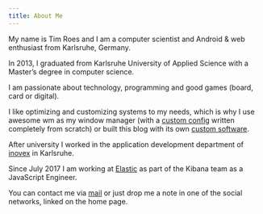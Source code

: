 ```yaml
---
title: About Me
---
```


My name is Tim Roes and I am a computer scientist and Android & web enthusiast from Karlsruhe, Germany.

In 2013, I graduated from Karlsruhe University of Applied Science with a Master’s degree in computer science.

I am passionate about technology, programming and good games (board, card or digital).

I like optimizing and customizing systems to my needs, which is why I use awesome wm as my window
manager (with a [custom config](https://github.com/timroes/awesome-config) written completely
from scratch) or built this blog with its own
[custom software](https://github.com/timroes/www.timroes.de).

After university I worked in the application development department of [inovex](http://www.inovex.de/?utm_source=Tim%20Roes&utm_medium=referral&utm_campaign=Tim%20Roes_About%20Me)
in Karlsruhe.

Since July 2017 I am working at [Elastic](https://www.elastic.co/) as part of the
Kibana team as a JavaScript Engineer.

You can contact me via [mail](mailto:mail@timroes.de)
or just drop me a note in one of the social networks, linked on the home page.
